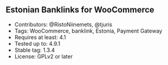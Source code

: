 ## Estonian Banklinks for WooCommerce ##

- Contributors: @RistoNiinemets, @tjuris
- Tags: WooCommerce, banklink, Estonia, Payment Gateway
- Requires at least: 4.1
- Tested up to: 4.9.1
- Stable tag: 1.3.4
- License: GPLv2 or later
